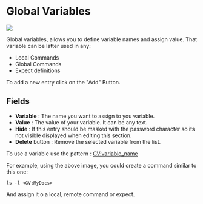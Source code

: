 # Global Variables

![](images/gv1.png)

Global variables, allows you to define variable names and assign value. That
variable can be latter used in any:

- Local Commands
- Global Commands
- Expect definitions

To add a new entry click on the "Add" Button.

## Fields

- **Variable** : The name you want to assign to you variable.
- **Value** : The value of your variable. It can be any text.
- **Hide** : If this entry should be masked with the password character so its
  not visible displayed when editing this section.
- **Delete** button : Remove the selected variable from the list.

To use a variable use the pattern : <GV:variable_name>

For example, using the above image, you could create a command similar to this
one:

`ls -l <GV:MyDocs>`

And assign it o a local, remote command or expect.
